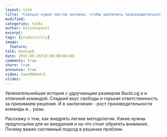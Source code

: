 ```yaml
---
layout: talk
title: "Сколько нужно листов ватмана, чтобы увеличить производительность команды разработки?"
modified:
categories: talks
author: kolosovpavel
excerpt:
tags: [productivity]
image:
  feature:
talk: meetup8
date: 2015-08-26T19:00:00+04:00
comments: true
share: true
announce: true 
video: tawzMADeHrQ
slides: 
---
```


Увлекательнейшая история с удручающим размером BackLog`а и отличной командой.
Сладкий вкус свободы и горькая ответственность за принимаем решения.
И в заключение - рост производительности команды в&hellip; разы.
 
Расскажу о том, как внедрять легкие методологии. Какие нужны предпосылки для их внедрения и на что стоит обратить внимание. Почему важен системный подход в решении проблем.